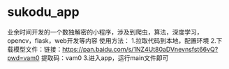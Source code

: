 # sukodu_app
业余时间开发的一个数独解密的小程序，涉及到爬虫，算法，深度学习，opencv，flask，web开发等内容
使用方法：
1.拉取代码到本地，配置环境
2.下载模型文件：链接：https://pan.baidu.com/s/1NZ4Ut80aDVnevnsfst66vQ?pwd=vam0 
提取码：vam0
3.进入app，运行main文件即可

